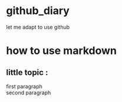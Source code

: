 # github_diary
let me adapt to use github

# how to use markdown
## little topic :
first paragraph<br/>
second paragraph
